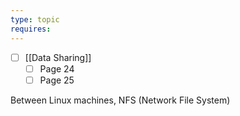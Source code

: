 ```yaml
---
type: topic
requires:
---
```

- [ ] [[Data Sharing]]
	- [ ] Page 24
	- [ ] Page 25

Between Linux machines, NFS (Network File System)